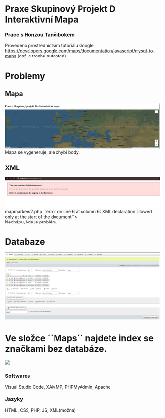 
# Praxe Skupinový Projekt D Interaktivní Mapa 
### Prace s Honzou Tančibokem

Provedeno prostřednictvím tutoriálu Google https://developers.google.com/maps/documentation/javascript/mysql-to-maps (což je trochu outdated)

# Problemy

## Mapa

![](mapa.JPG)
Mapa se vygeneruje, ale chybí body.

## XML

![](error.jpg)
mapmarkers2.php ´´error on line 6 at column 6: XML declaration allowed only at the start of the document´´> <br>
Nechápu, kde je problém.

# Databaze

![](database.JPG)

# Ve složce ´´Maps´´ najdete index se značkami bez databáze.
![](/Maps/map.JPG)

### Softwares
Visual Studio Code, XAMMP, PHPMyAdmin, Apache

### Jazyky
HTML, CSS, PHP, JS, XML(možna)

